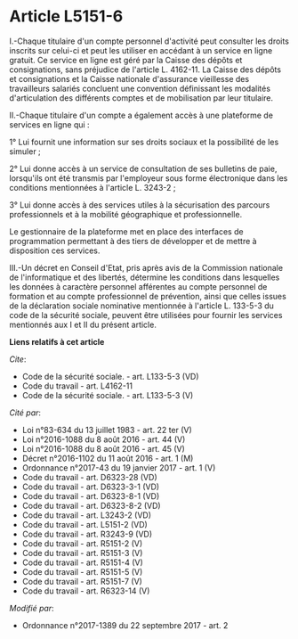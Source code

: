 # Article L5151-6

I.-Chaque titulaire d'un compte personnel d'activité peut consulter les droits inscrits sur celui-ci et peut les utiliser en
accédant à un service en ligne gratuit. Ce service en ligne est géré par la Caisse des dépôts et consignations, sans
préjudice de l'article L. 4162-11. La Caisse des dépôts et consignations et la Caisse nationale d'assurance vieillesse des
travailleurs salariés concluent une convention définissant les modalités d'articulation des différents comptes et de
mobilisation par leur titulaire. 

II.-Chaque titulaire d'un compte a également accès à une plateforme de services en ligne qui : 

1° Lui fournit une information sur ses droits sociaux et la possibilité de les simuler ; 

2° Lui donne accès à un service de consultation de ses bulletins de paie, lorsqu'ils ont été transmis par l'employeur sous
forme électronique dans les conditions mentionnées à l'article L. 3243-2 ; 

3° Lui donne accès à des services utiles à la sécurisation des parcours professionnels et à la mobilité géographique et
professionnelle. 

Le gestionnaire de la plateforme met en place des interfaces de programmation permettant à des tiers de développer et de
mettre à disposition ces services. 

III.-Un décret en Conseil d'Etat, pris après avis de la Commission nationale de l'informatique et des libertés, détermine les
conditions dans lesquelles les données à caractère personnel afférentes au compte personnel de formation et au compte
professionnel de prévention, ainsi que celles issues de la déclaration sociale nominative mentionnée à l'article L. 133-5-3
du code de la sécurité sociale, peuvent être utilisées pour fournir les services mentionnés aux I et II du présent article.

**Liens relatifs à cet article**

_Cite_:

  - Code de la sécurité sociale. - art. L133-5-3 (VD)
  - Code du travail - art. L4162-11
  - Code de la sécurité sociale. - art. L133-5-3 (V)

_Cité par_:

  - Loi n°83-634 du 13 juillet 1983 - art. 22 ter (V)
  - Loi n°2016-1088 du 8 août 2016 - art. 44 (V)
  - Loi n°2016-1088 du 8 août 2016 - art. 45 (V)
  - Décret n°2016-1102 du 11 août 2016 - art. 1 (M)
  - Ordonnance n°2017-43 du 19 janvier 2017 - art. 1 (V)
  - Code du travail - art. D6323-28 (VD)
  - Code du travail - art. D6323-3-1 (VD)
  - Code du travail - art. D6323-8-1 (VD)
  - Code du travail - art. D6323-8-2 (VD)
  - Code du travail - art. L3243-2 (VD)
  - Code du travail - art. L5151-2 (VD)
  - Code du travail - art. R3243-9 (VD)
  - Code du travail - art. R5151-2 (V)
  - Code du travail - art. R5151-3 (V)
  - Code du travail - art. R5151-4 (V)
  - Code du travail - art. R5151-5 (V)
  - Code du travail - art. R5151-7 (V)
  - Code du travail - art. R6323-14 (V)

_Modifié par_:

  - Ordonnance n°2017-1389 du 22 septembre 2017 - art. 2
